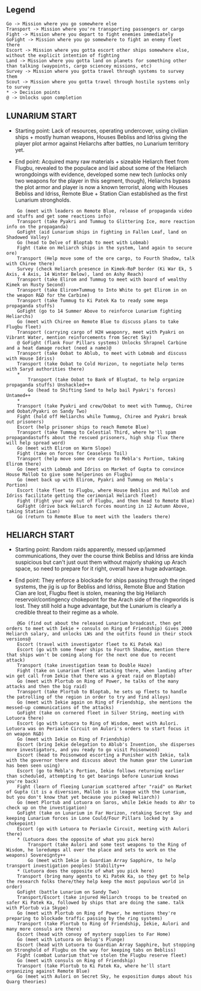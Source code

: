 ## Legend

	Go -> Mission where you go somewhere else
	Transport -> Mission where you're transporting passengers or cargo
	Fight -> Mission where you depart to fight enemies immediately
	GoFight -> Mission where you go somewhere to fight an enemy fleet there
	Escort -> Mission where you gotta escort other ships somewhere else, without the explicit intention of fighting
	Land -> Mission where you gotta land on planets for something other than talking (waypoints, cargo sciencey missions, etc)
	Survey -> Mission where you gotta travel through systems to survey them
	Scout -> Mission where you gotta travel through hostile systems only to survey
	* -> Decision points
	@ -> Unlocks upon completion


## LUNARIUM START

- Starting point: Lack of resources, operating undercover, using civilian ships + mostly human weapons, Houses Bebliss and Idriss giving the player plot armor against Heliarchs after battles, no Lunarium territory yet.

- End point: Acquired many raw materials + sizeable Heliarch fleet from Flugbu, revealed to the populace and laid about some of the Heliarch wrongdoings with evidence, developed some new tech (unlocks only two weapons for the player in this segment, though), Heliarchs bypass the plot armor and player is now a known terrorist, along with Houses Bebliss and Idriss, Remote Blue + Station Cian established as the first Lunarium strongholds.

```
	Go (meet with leaders on Remote Blue, release of propaganda video and stuffs and get some reactions info)
	Transport (take Pyakri and Tummug to Glittering Ice, more reaction info on the propaganda)
	GoFight (aid Lunarium ships in fighting in Fallen Leaf, land on Shadowed Valley)
	Go (head to Delve of Bloptab to meet with Lobmab)
	Fight (take on Heliarch ships in the system, land again to secure ore)
	Transport (Help move some of the ore cargo, to Fourth Shadow, talk with Chiree there)
	Survey (check Heliarch presence in Kimek-RoP border (Ki War Ek, 5 Axis, 4 Axis, 14 Winter Below), land on Ashy Reach)
	Transport (take Elirom and Tummug to meet with board of wealthy Kimek on Rusty Second)
	Transport (take Elirom+Tummug to Into White to get Elirom in on the weapon R&D for the Carbine)
	Transport (take Tummug to Ki Patek Ka to ready some mega propaganda stuffs)
	GoFight (go to 14 Summer Above to reinforce Lunarium fighting Heliarchs)
	Go (meet with Chiree on Remote Blue to discuss plans to take Flugbu fleet)
	Transport (carrying cargo of H2H weaponry, meet with Pyakri on Vibrant Water, mention reinforcements from Secret Sky)
	@ GoFight (flank Four Pillars systems) Unlocks Shrapnel Carbine and a heat damage rocket (need a name)@
	Transport (take Oobat to Ablub, to meet with Lobmab and discuss with House Idriss)
	Transport (take Oobat to Cold Horizon, to negotiate help terms with Saryd authorities there)
	*
		Transport (take Oobat to Bank of Blugtad, to help organize propaganda stuffs) Unshackled++
		Go (head to Shifting Sand to help bail Pyakri's forces) Untamed++
	*
	Transport (take Pyakri and crew/Oobat to meet with Tummug, Chiree and Oobat/Pyakri on Sandy Two)
	Fight (hold off Heliarchs while Tummug, Chiree and Pyakri break out prisoners)
	Escort (help prisoner ships to reach Remote Blue)
	Transport (take Tummug to Celestial Third, where he'll spam propagandastuffs about the rescued prisoners, high ship flux there will help spread word)
	Go (meet with Elirom on Warm Slope)
	Fight (take on forces for Ceaseless Toil)
	Transport (help move some ore cargo to Mebla's Portion, taking Elirom there)
	Go (meet with Lobmab and Idriss on Market of Gupta to convince House Mallob to give some helperinos on Flugbu)
	Go (meet back up with Elirom, Pyakri and Tummug on Mebla's Portion)
	Escort (take fleet to Flugbu, where House Bebliss and Mallob and Idriss facilitate getting the cerimonial Heliarch fleet)
	Fight (Fight your way out of Flugbu, and then head to Remote Blue)
	GoFight (drive back Heliarch forces mounting in 12 Autumn Above, taking Station Cian)
	Go (return to Remote Blue to meet with the leaders there)
```


## HELIARCH START 

- Starting point: Random raids apparently, messed up/jammed communications, they over the course think Bebliss and Idriss are kinda suspicious but can't just oust them without majorly shaking up Arach space, so need to prepare for it right, overall have a huge advantage.

- End point: They enforce a blockade for ships passing through the ringed systems, the jig is up for Bebliss and Idriss, Remote Blue and Station Cian are lost, Flugbu fleet is stolen, meaning the big Heliarch reservoir/contingency chokepoint for the Arach side of the ringworlds is lost. They still hold a huge advantage, but the Lunarium is clearly a credible threat to their regime as a whole.

```
	@Go (find out about the released Lunarium broadcast, then get orders to meet with Iekie + consuls on Ring of Friendship) Gives 2000 Heliarch salary, and unlocks LWs and the outfits found in their stock versions@
	Escort (travel with investigator fleet to Ki Patek Ka)
	Escort (go with some fewer ships to Fourth Shadow, mention there that ships won't be coming along for the next one due to recent attack)
	Transport (take investigation team to Double Haze)
	Fight (take on Lunarium fleet attacking there, when landing after win get call from Iekie that there was a great raid on Bloptab)
	Go (meet with Plortub on Ring of Power, he talks of the many attacks and then the big raid)
	Transport (take Plortub to Bloptab, he sets up fleets to handle the patrolling of the region in order to try and find alloys)
	Go (meet with Iekie again on Ring of Friendship, she mentions the messed-up communications of the attacks)
	GoFight (take on cornered fleet in Silver String, meeting with Lotuora there)
	Escort (go with Lotuora to Ring of Wisdom, meet with Aulori. Lotuora was on Periaxle Circuit on Aulori's orders to start focus it on weapon R&D)
	Go (meet with Iekie on Ring of Friendship)
	Escort (bring Iekie delegation to Ablub's Invention, she disperses more investigators, and you ready to go visit Poisonwood)
	Escort (head to Poisonwood escorting a Punisher with Iekie, talk with the governor there and discuss about the human gear the Lunarium has been seen using)
	Escort (go to Mebla's Portion, Iekie follows returning earlier than scheduled, attempting to get bearings before Lunarium knows you're back)
	Fight (learn of fleeing Lunarium scattered after "raid" on Market of Gupta (it is a diversion, Mallob is in league with the Lunarium, but you don't know that yet because you picked Heliarch))
	Go (meet Plortub and Lotuora on Saros, while Iekie heads to Ahr to check up on the investigation)
	GoFight (take on Lunarium in Far Horizon, retaking Secret Sky and keeping Lunarium forces in Lone Could/Four Pillars locked by a chokepoint)
	Escort (go with Lotuora to Periaxle Circuit, meeting with Aulori there)
	* (Lotuora does the opposite of what you pick here)
		Transport (take Aulori and some test weapons to the Ring of Wisdom, he loredumps all over the place and sets to work on the weapons) Sovereignty++
		Go (meet with Iekie in Guardian Array Sapphire, to help transport investigation peoples) Stability++
	* (Lotuora does the opposite of what you pick here)
	Transport (bring many agents to Ki Patek Ka, so they get to help the research folks there/they help keep the most populous world in order)
	GoFight (battle Lunarium on Sandy Two)
	Transport/Escort (take injured Heliarch troops to be treated on safer Ki Patek Ka, followed by ships that are doing the same. talk with Plortub via Skype)
	Go (meet with Plortub on Ring of Power, he mentions they're preparing to blockade traffic passing by the ring systems)
	Transport (take Plortub to Ring of Friendship, Iekie, Aulori and many more consuls are there)
	Escort (head with convoy of mystery supplies to Far Home)
	Go (meet with Lotuora on Belug's Plunge)
	Escort (head with Lotuora to Guardian Array Sapphire, but stopping on Stronghold of Flugbu on the way for keeping tabs on Bebliss)
	Fight (combat Lunarium that've stolen the Flugbu reserve fleet)
	Go (meet with consuls on Ring of Friendship)
	Transport (take Plortub to Ki Patek Ka, where he'll start organizing against Remote Blue)
	Go (meet with Aulori on Secret Sky, he exposition dumps about his Quarg theories)
```
